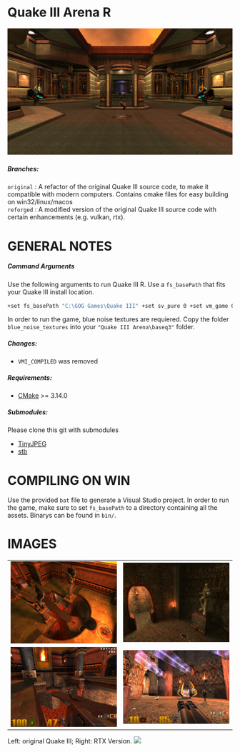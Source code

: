 Quake III Arena R
==================================

![Comparison](images/start_scene.png)

##### Branches:
`original` : A refactor of the original Quake III source code, to make it compatible with modern computers. Contains cmake files for easy building on win32/linux/macos <br>
`reforged` : A modified version of the original Quake III source code with certain enhancements (e.g. vulkan, rtx).

GENERAL NOTES
=============
##### Command Arguments
Use the following arguments to run Quake III R. Use a `fs_basePath` that fits your Quake III install location.
```bash
+set fs_basePath "C:\GOG Games\Quake III" +set sv_pure 0 +set vm_game 0 +set vm_cgame 0 +set vm_ui 0
```
In order to run the game, blue noise textures are requiered. Copy the folder `blue_noise_textures` into your `"Quake III Arena\baseq3"` folder.
##### Changes:
* `VMI_COMPILED` was removed

##### Requirements:
* [CMake](https://cmake.org/ "CMake") >= 3.14.0

##### Submodules:
Please clone this git with submodules
- [TinyJPEG](https://github.com/serge-rgb/TinyJPEG "TinyJPEG")
- [stb](https://github.com/nothings/stb.git "stb")

COMPILING ON WIN
==================

Use the provided `bat` file to generate a Visual Studio project. In order to run the game, make sure to set `fs_basePath` to a directory containing all the assets. Binarys can be found in `bin/`.

IMAGES
==================

<style>
td, th {
   border: none!important;
}
</style>
| | |
:-------------------------:|:-------------------------:|
![](images/scene_lava.png)  |  ![](images/scene_statue.png) |
![](images/q3rt.png)  |  ![](images/q3rt2.png) |

Left: original Quake III; Right: RTX Version.
![](images/q3origvsrt.png)

